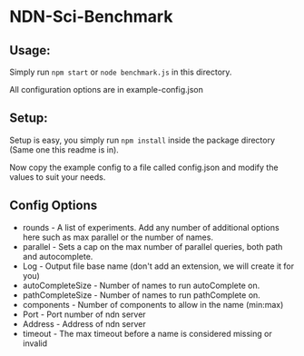 NDN-Sci-Benchmark
=================

Usage:
------
Simply run `npm start` or `node benchmark.js` in this directory.

All configuration options are in example-config.json

Setup:
------

Setup is easy, you simply run `npm install` inside the package directory (Same one this readme is in).

Now copy the example config to a file called config.json and modify the values to suit your needs.

Config Options
--------------

* rounds - A list of experiments. Add any number of additional options here such as max parallel or the number of names.
* parallel - Sets a cap on the max number of parallel queries, both path and autocomplete.
* Log - Output file base name (don't add an extension, we will create it for you)
* autoCompleteSize - Number of names to run autoComplete on.
* pathCompleteSize - Number of names to run pathComplete on.
* components - Number of components to allow in the name (min:max)
* Port - Port number of ndn server
* Address - Address of ndn server
* timeout - The max timeout before a name is considered missing or invalid


